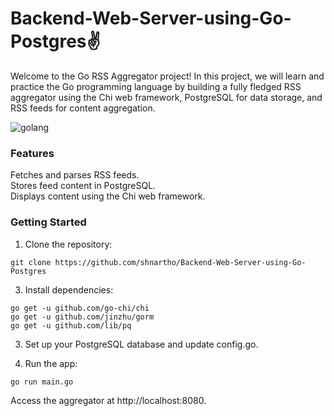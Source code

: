 # Backend-Web-Server-using-Go-Postgres✌️

Welcome to the Go RSS Aggregator project! In this project, we will learn and practice the Go programming language by building a fully fledged RSS aggregator using the Chi web framework, PostgreSQL for data storage, and RSS feeds for content aggregation.

![golang](https://fgp.dev/static/media/GolangDevelopmentBanner.aba7a1d6.jpg)
### Features
Fetches and parses RSS feeds.<br>
Stores feed content in PostgreSQL.<br>
Displays content using the Chi web framework.<br>

### Getting Started
1. Clone the repository:
```
git clone https://github.com/shnartho/Backend-Web-Server-using-Go-Postgres
```
3. Install dependencies:
```
go get -u github.com/go-chi/chi
go get -u github.com/jinzhu/gorm
go get -u github.com/lib/pq
```
3. Set up your PostgreSQL database and update config.go.

4. Run the app:
```
go run main.go
```
Access the aggregator at http://localhost:8080.
